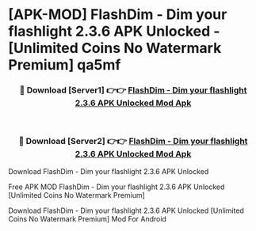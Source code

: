 # [APK-MOD] FlashDim - Dim your flashlight 2.3.6 APK Unlocked - [Unlimited Coins No Watermark Premium] qa5mf



<div align="center">
<h3>🔴 Download [Server1] 👉👉 <a href="https://momento.my/?title=FlashDim_-_Dim_your_flashlight_2.3.6_APK_Unlocked">FlashDim - Dim your flashlight 2.3.6 APK Unlocked Mod Apk</a></h3><br>

<h3>🔴 Download [Server2] 👉👉 <a href="https://momento.my/?title=FlashDim_-_Dim_your_flashlight_2.3.6_APK_Unlocked">FlashDim - Dim your flashlight 2.3.6 APK Unlocked Mod Apk</a></h3>
</div>



Download FlashDim - Dim your flashlight 2.3.6 APK Unlocked 

Free APK MOD FlashDim - Dim your flashlight 2.3.6 APK Unlocked [Unlimited Coins No Watermark Premium]

Download FlashDim - Dim your flashlight 2.3.6 APK Unlocked [Unlimited Coins No Watermark Premium] Mod For Android
